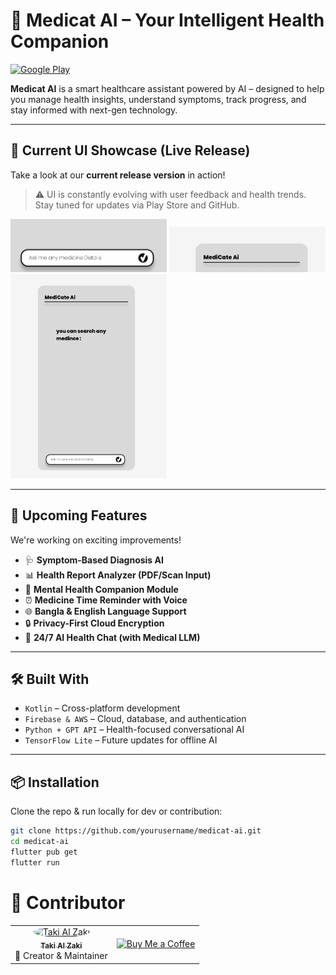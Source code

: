 # 🧠 Medicat AI – Your Intelligent Health Companion

[![Google Play](https://img.shields.io/badge/Download-Google_Play-3ddc84?style=for-the-badge&logo=google-play)](https://play.google.com/store/apps/details?id=your.package.name)

**Medicat AI** is a smart healthcare assistant powered by AI – designed to help you manage health insights, understand symptoms, track progress, and stay informed with next-gen technology.

---

## 📱 Current UI Showcase (Live Release)

Take a look at our **current release version** in action!

> ⚠️ UI is constantly evolving with user feedback and health trends.  
> Stay tuned for updates via Play Store and GitHub.

<img src="https://github.com/Taki-Al-Zaki-NASC/MediCat-AI/blob/main/home-ui.png" width="250" alt="Medicat Home UI">
<img src="https://github.com/Taki-Al-Zaki-NASC/MediCat-AI/blob/main/kthome.png" width="250" alt="AI Chat Interface">
<img src="https://github.com/Taki-Al-Zaki-NASC/MediCat-AI/blob/main/hthome.png" width="250" alt="Medical Report Tracker">

---

## 🚀 Upcoming Features

We're working on exciting improvements!

- 🩺 **Symptom-Based Diagnosis AI**
- 📊 **Health Report Analyzer (PDF/Scan Input)**
- 🧘 **Mental Health Companion Module**
- ⏰ **Medicine Time Reminder with Voice**
- 🌐 **Bangla & English Language Support**
- 🔒 **Privacy-First Cloud Encryption**
- 💬 **24/7 AI Health Chat (with Medical LLM)**

---

## 🛠️ Built With

- `Kotlin` – Cross-platform development  
- `Firebase & AWS` – Cloud, database, and authentication  
- `Python + GPT API` – Health-focused conversational AI  
- `TensorFlow Lite` – Future updates for offline AI

---

## 📦 Installation

Clone the repo & run locally for dev or contribution:

```bash
git clone https://github.com/yourusername/medicat-ai.git
cd medicat-ai
flutter pub get
flutter run
```
# 👤 Contributor
<table>
  <tr>
    <td align="center">
      <a href="https://github.com/Taki-Al-Zaki-NASC">
        <img src="https://avatars.githubusercontent.com/u/122244287?v=4" width="60" height="60" style="border-radius: 50%;" alt="Taki Al Zaki"/>
        <br /><sub><b>Taki Al Zaki</b></sub>
      </a>
      <br />🚀 Creator & Maintainer
    </td>
    <td align="right">
      <a href="https://www.buymeacoffee.com/takizaki">
        <img src="https://img.shields.io/badge/Buy_me_a_coffee-FFDD00?style=for-the-badge&logo=buy-me-a-coffee&logoColor=black" height="30" alt="Buy Me a Coffee"/>
      </a>
    </td>
  </tr>
</table>
